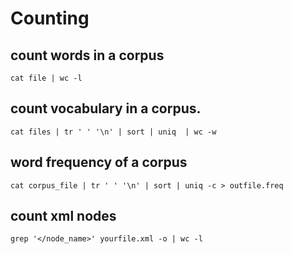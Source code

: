 # Counting 

## count words in a corpus 

`cat file | wc -l`

## count vocabulary in a corpus.
```cat files | tr ' ' '\n' | sort | uniq  | wc -w```

## word frequency of a corpus 
```cat corpus_file | tr ' ' '\n' | sort | uniq -c > outfile.freq```

## count xml nodes 
```grep '</node_name>' yourfile.xml -o | wc -l```

